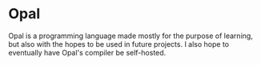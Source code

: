 # Opal

Opal is a programming language made mostly for the purpose of learning, but also with the hopes to be used in future projects. I also hope to eventually have Opal's compiler be self-hosted.